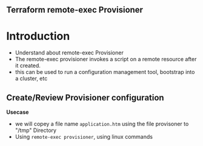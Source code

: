 ## Terraform remote-exec Provisioner
# Introduction
- Understand about remote-exec Provisioner
- The remote-exec provisioner invokes a script on a remote resource after it created.
- this can be used to run a configuration management tool, bootstrap into a cluster, etc

## Create/Review Provisioner configuration
**Usecase**
- we will copey a file name `application.htm` using the file provisoner to "/tmp" Directory
- Using `remote-exec provisioner`, using linux commands 